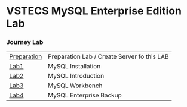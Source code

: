 # VSTECS MySQL Enterprise Edition Lab


### Journey Lab ###
|  | |
| ------------- | ------------------------------------------------------- |
| [Preparation](Started) | Preparation Lab / Create Server fo this LAB 
| [Lab1](lab1) | MySQL Installation   
| [Lab2](lab2) | MySQL Introduction  
| [Lab3](lab3) | MySQL Workbench
| [Lab4](lab4) | MySQL Enterprise Backup